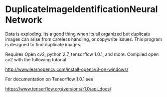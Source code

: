 # DuplicateImageIdentificationNeuralNetwork
Data is exploding. Its a good thing when its all organized but duplicate images can arise from careless handling, or copywrite issues. 
This program is designed to find duplicate images.

Requires Open cv2, python 2.7, tensorflow 1.0.1, and more. 
Compiled open cv2 with the following tutorial

http://www.learnopencv.com/install-opencv3-on-windows/

For documentation on Tensorflow 1.0.1 see 

https://www.tensorflow.org/versions/r1.0/api_docs/
